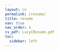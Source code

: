 ```yaml
---
layout: cv
permalink: /resume/
title: resume
nav: true
nav_order: 4
cv_pdf: LucyCResume.pdf
toc:
  sidebar: left
---
```


